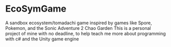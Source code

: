 # EcoSymGame
A sandbox ecosystem/tomadachi game inspired by games like Spore, Pokemon, and the Sonic Adventure 2 Chao Garden
This is a personal project of mine with no deadline, to help teach me more about programming with c# and the Unity game engine
